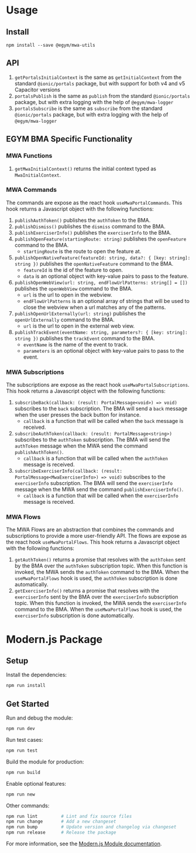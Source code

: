 # Usage

## Install
```
npm install --save @egym/mwa-utils
```

## API
1. `getPortalsInitialContext` is the same as `getInitialContext` from the standard `@ionic/portals` package, but with support for both v4 and v5 Capacitor versions
2. `portalsPublish` is the same as `publish` from the standard `@ionic/portals` package, but with extra logging with the help of `@egym/mwa-logger`
3. `portalsSubscribe` is the same as `subscribe` from the standard `@ionic/portals` package, but with extra logging with the help of `@egym/mwa-logger`

## EGYM BMA Specific Functionality
### MWA Functions
1. `getMwaInitialContext()` returns the initial context typed as `MwaInitialContext`.

### MWA Commands
The commands are expose as the react hook `useMwaPortalCommands`. This hook returns a Javascript object with the following functions:
1. `publishAuthToken()` publishes the `authToken` to the BMA.
1. `publishDismiss()` publishes the `dismiss` command to the BMA.
1. `publishExerciserInfo()` publishes the `exerciserInfo` to the BMA.
1. `publishOpenFeature(startingRoute: string)` publishes the `openFeature` command to the BMA.
    * `startingRoute` is the route to open the feature at.
1. `publishOpenNativeFeature(featureId: string, data?: { [key: string]: string })` publishes the `openNativeFeature` command to the BMA.
    * `featureId` is the id of the feature to open.
    * `data` is an optional object with key-value pairs to pass to the feature.
1. `publishOpenWebView(url: string, endFlowUrlPatterns: string[] = [])` publishes the `openWebView` command to the BMA.
    * `url` is the url to open in the webview.
    * `endFlowUrlPatterns` is an optional array of strings that will be used to close the webview when a url matches any of the patterns.
1. `publishOpenUrlExternally(url: string)` publishes the `openUrlExternally` command to the BMA.
    * `url` is the url to open in the external web view.
1. `publishTrackEvent(eventName: string, parameters?: { [key: string]: string })` publishes the `trackEvent` command to the BMA.
    * `eventName` is the name of the event to track.
    * `parameters` is an optional object with key-value pairs to pass to the event.

### MWA Subscriptions
The subscriptions are expose as the react hook `useMwaPortalSubscriptions`. This hook returns a Javascript object with the following functions:
1. `subscribeBack(callback: (result: PortalMessage<void>) => void)` subscribes to the `back` subscription. The BMA will send a `back` message when the user presses the back button for instance.
    * `callback` is a function that will be called when the `back` message is received.
1. `subscribeAuthToken(callback: (result: PortalMessage<string>)` subscribes to the `authToken` subscription. The BMA will send the `authToken` message when the MWA send the command `publishAuthToken()`.
    * `callback` is a function that will be called when the `authToken` message is received.
1. `subscribeExerciserInfo(callback: (result: PortalMessage<MwaExerciserInfo>) => void)` subscribes to the `exerciserInfo` subscription. The BMA will send the `exerciserInfo` message when the MWA send the command `publishExerciserInfo()`.
    * `callback` is a function that will be called when the `exerciserInfo` message is received.

### MWA Flows
The MWA Flows are an abstraction that combines the commands and subscriptions to provide a more user-friendly API.
The flows are expose as the react hook `useMwaPortalFlows`. This hook returns a Javascript object with the following functions:
1. `getAuthToken()` returns a promise that resolves with the `authToken` sent by the BMA over the `authToken` subscription topic. When this function is invoked, the MWA sends the `authToken` command to the BMA. When the `useMwaPortalFlows` hook is used, the `authToken` subscription is done automatically.
2. `getExerciserInfo()` returns a promise that resolves with the `exerciserInfo` sent by the BMA over the `exerciserInfo` subscription topic. When this function is invoked, the MWA sends the `exerciserInfo` command to the BMA. When the `useMwaPortalFlows` hook is used, the `exerciserInfo` subscription is done automatically.

# Modern.js Package

## Setup

Install the dependencies:

```bash
npm run install
```

## Get Started

Run and debug the module:

```bash
npm run dev
```

Run test cases:

```bash
npm run test
```

Build the module for production:

```bash
npm run build
```

Enable optional features:

```bash
npm run new
```

Other commands:

```bash
npm run lint         # Lint and fix source files
npm run change       # Add a new changeset
npm run bump         # Update version and changelog via changeset
npm run release      # Release the package
```

For more information, see the [Modern.js Module documentation](https://modernjs.dev/module-tools/en).
